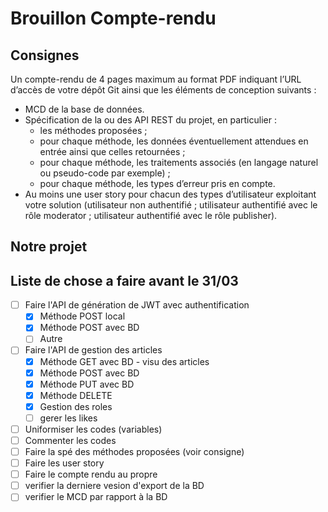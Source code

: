 # Brouillon Compte-rendu

## Consignes
Un compte-rendu de 4 pages maximum au format PDF indiquant l’URL d’accès de votre dépôt Git ainsi que les éléments de conception suivants :
- MCD de la base de données.
- Spécification de la ou des API REST du projet, en particulier :
    - les méthodes proposées ;
    - pour chaque méthode, les données éventuellement attendues en entrée ainsi que
celles retournées ;
    - pour chaque méthode, les traitements associés (en langage naturel ou pseudo-code par exemple) ;
    - pour chaque méthode, les types d’erreur pris en compte.
- Au moins une user story pour chacun des types d’utilisateur exploitant votre solution 
(utilisateur non authentifié ; utilisateur authentifié avec le rôle moderator ; utilisateur
authentifié avec le rôle publisher).

## Notre projet


## Liste de chose a faire avant le 31/03

- [ ] Faire l'API de génération de JWT avec authentification
    - [x] Méthode POST local
    - [x] Méthode POST avec BD
    - [ ] Autre
- [ ] Faire l'API de gestion des articles
    - [x] Méthode GET avec BD - visu des articles
    - [x] Méthode POST avec BD
    - [x] Méthode PUT avec BD
    - [x] Méthode DELETE
    - [x] Gestion des roles
    - [ ] gerer les likes 
- [ ] Uniformiser les codes (variables)
- [ ] Commenter les codes
- [ ] Faire la spé des méthodes proposées (voir consigne)
- [ ] Faire les user story
- [ ] Faire le compte rendu au propre
- [ ] verifier la derniere vesion d'export de la BD
- [ ] verifier le MCD par rapport à la BD